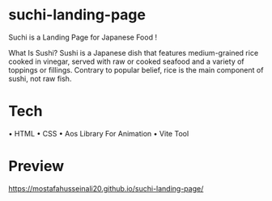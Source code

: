 # suchi-landing-page
 
Suchi is a Landing Page for Japanese Food !

What Is Sushi? Sushi is a Japanese dish that features medium-grained rice cooked in vinegar, served with raw or cooked seafood and a variety of toppings or fillings. Contrary to popular belief, rice is the main component of sushi, not raw fish.


# Tech
• HTML
• CSS
• Aos Library For Animation
• Vite Tool


# Preview 
https://mostafahusseinali20.github.io/suchi-landing-page/
